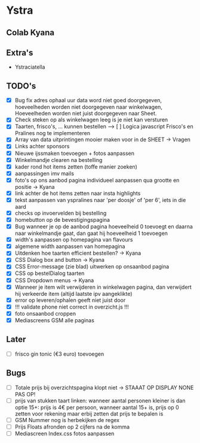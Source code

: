 # Ystra

## Colab Kyana

## Extra's

- Ystraciatella

## TODO's

- [x] Bug fix adres ophaal uur data word niet goed doorgegeven, hoeveelheden worden niet doorgegeven naar winkelwagen, Hoeveelheden worden niet juist doorgegeven naar Sheet.
- [x] Check steken op als winkelwagen leeg is je niet kan versturen
- [x] Taarten, frisco's, ... kunnen bestellen --> [ ] Logica javascript Frisco's en Pralines nog te implementeren
- [x] Array van data uitprintingen mooier maken voor in de SHEET -> Vragen
- [x] Links achter sponsors
- [x] Nieuwe ijssmaken toevoegen + fotos aanpassen
- [x] Winkelmandje clearen na bestelling
- [x] kader rond hot items zetten (toffe manier zoeken)
- [x] aanpassingen imv mails
- [x] foto's op ons aanbod pagina individueel aanpassen qua grootte en positie -> Kyana
- [x] link achter de hot items zetten naar insta highlights
- [x] tekst aanpassen van yspralines naar 'per doosje' of 'per 6', iets in die aard
- [x] checks op invoervelden bij bestelling
- [x] homebutton op de bevestigingspagina
- [x] Bug wanneer je op de aanbod pagina hoeveelheid 0 toevoegt en daarna naar winkelmandje gaat, dan gaat hij hoeveelheid 1 toevoegen
- [x] width's aanpassen op homepagina van flavours
- [x] algemene width aanpassen van homepagina
- [x] Uitdenken hoe taarten efficient bestellen? -> Kyana
- [x] CSS Dialog box and button -> Kyana
- [x] CSS Error-message (zie blad) uitwerken op onsaanbod pagina
- [x] CSS op bestelDialog taarten
- [x] CSS Dropdown menus -> Kyana
- [x] Wanneer je item wilt verwijderen in winkelwagen pagina, dan verwijdert hij verkeerde item (altijd laatste ipv aangeklikte)
- [x] error op leveren/ophalen geeft niet juist door
- [x] !!! validate phone niet correct in overzicht.js !!!
- [x] foto onsaanbod croppen
- [x] Mediascreens GSM alle paginas

## Later

- [ ] frisco gin tonic (€3 euro) toevoegen

## Bugs

- [ ] Totale prijs bij overzichtspagina klopt niet -> STAAAT OP DISPLAY NONE PAS OP!
- [ ] prijs van stukken taart linken: wanneer aantal personen kleiner is dan optie 15+: prijs is 4€ per persoon, wanneer aantal 15+ is, prijs op 0 zetten voor rekening maar erbij zetten dat prijs te bepalen is
- [ ] GSM Nummer nog is herbekijken de regex
- [ ] Prijs Floats afronden op 2 cijfers na de komma
- [ ] Mediascreen Index.css fotos aanpassen